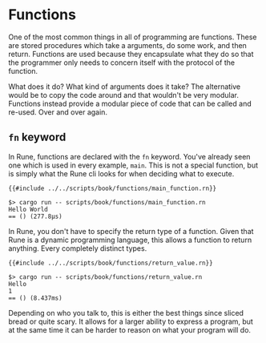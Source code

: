 # Functions

One of the most common things in all of programming are functions. These are
stored procedures which take a arguments, do some work, and then return.
Functions are used because they encapsulate what they do so that the programmer
only needs to concern itself with the protocol of the function.

What does it do? What kind of arguments does it take? The alternative would be
to copy the code around and that wouldn't be very modular. Functions instead
provide a modular piece of code that can be called and re-used. Over and over
again.

## `fn` keyword

In Rune, functions are declared with the `fn` keyword. You've already seen one
which is used in every example, `main`. This is not a special function, but is
simply what the Rune cli looks for when deciding what to execute.

```rust,noplaypen
{{#include ../../scripts/book/functions/main_function.rn}}
```

```text
$> cargo run -- scripts/book/functions/main_function.rn
Hello World
== () (277.8µs)
```

In Rune, you don't have to specify the return type of a function. Given that
Rune is a dynamic programming language, this allows a function to return
anything. Every completely distinct types.

```rust,noplaypen
{{#include ../../scripts/book/functions/return_value.rn}}
```

```text
$> cargo run -- scripts/book/functions/return_value.rn
Hello
1
== () (8.437ms)
```

Depending on who you talk to, this is either the best things since sliced bread
or quite scary. It allows for a larger ability to express a program, but at the
same time it can be harder to reason on what your program will do.